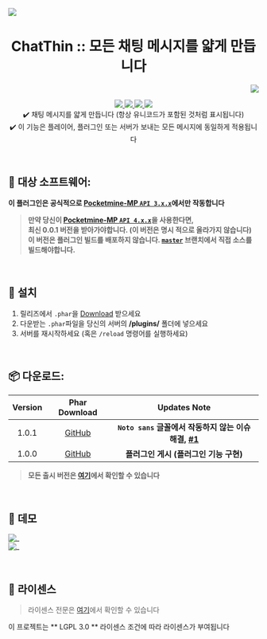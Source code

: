<a align="center"><img src="https://i.ibb.co/YpK1m9p/Chat-Thin-logo.png"></a>  
<h1 align="center"> ChatThin :: 모든 채팅 메시지를 얇게 만듭니다 </h1>  
<p align="right">  
  <a href="https://github.com/Blugin/ChatThin-PMMP/blob/stable/README.md">  
    <img src="https://img.shields.io/static/v1?label=read%20in&message=English&color=success">
  </a>  
</p>  
<p align="center">  
  <a href="https://poggit.pmmp.io/ci/Blugin/ChatThin-PMMP/ChatThin">  
    <img src="https://poggit.pmmp.io/ci.shield/Blugin/ChatThin-PMMP/ChatThin?style=flat-square">  
  </a>  
  <a href="https://github.com/Blugin/ChatThin-PMMP/releases">  
    <img src="https://img.shields.io/github/release/Blugin/ChatThin-PMMP.svg?style=flat-square">  
  </a>  
  <a href="https://github.com/Blugin/ChatThin-PMMP/releases">  
    <img src="https://img.shields.io/github/downloads/Blugin/ChatThin-PMMP/total.svg?style=flat-square">  
  </a>  
  </a>  
  <a href="https://github.com/Blugin/ChatThin-PMMP/blob/master/LICENSE">  
    <img src="https://img.shields.io/github/license/Blugin/ChatThin-PMMP.svg?style=flat-square">  
  </a>  
  <br> ✔️ 채팅 메시지를 얇게 만듭니다 (항상 유니코드가 포함된 것처럼 표시됩니다)  
  <br> ✔️ 이 기능은 플레이어, 플러그인 또는 서버가 보내는 모든 메시지에 동일하게 적용됩니다  
</p>  
   
<br> 
  
## :file_folder: 대상 소프트웨어: 
**이 플러그인은 공식적으로 [Pocketmine-MP `API 3.x.x`](https://github.com/pmmp/PocketMine-MP/tree/stable)에서만 작동합니다**
> **만약 당신이 [**Pocketmine-MP** `API 4.x.x`](https://github.com/pmmp/PocketMine-MP/tree/master)을 사용한다면,**  
> **최신 0.0.1 버전을 받아가야합니다. (이 버전은 명시 적으로 올라가지 않습니다)**  
> **이 버전은 플러그인 빌드를 배포하지 않습니다. [`master`](https://github.com/Blugin/ChatThin-PMMP/tree/master) 브랜치에서 직접 소스를 빌드해야합니다.**
  
<br>  
  
## :wrench: 설치
1) 릴리즈에서 `.phar`을 [Download](#package-%EB%8B%A4%EC%9A%B4%EB%A1%9C%EB%93%9C) 받으세요  
2) 다운받는 `.phar`파일을 당신의 서버의 **/plugins/** 폴더에 넣으세요  
3) 서버를 재시작하세요 (혹은 `/reload` 명령어를 실행하세요)  
  
<br>  
  
## :package: 다운로드:  
  
| Version | Phar Download | Updates Note |  
| :-----: | :-----------: | :----------: |  
| 1.0.1 | [GitHub](https://github.com/Blugin/ChatThin-PMMP/releases/download/1.0.1/ChatThin_v1.0.1.phar) | **`Noto sans` 글꼴에서 작동하지 않는 이슈 해결, [#1](https://github.com/Blugin/ChatThin-PMMP/issues/1)** |  
| 1.0.0 | [GitHub](https://github.com/Blugin/ChatThin-PMMP/releases/download/1.0.0/ChatThin_v1.0.0.phar) | **플러그인 게시 (플러그인 기능 구현)** |  
  
> **모든 출시 버전은 [여기](https://github.com/Blugin/ChatThin-PMMP/releases)에서 확인할 수 있습니다**  
  
<br>  
  
## :space_invader: 데모  
 ![_](https://i.ibb.co/b1HDfVC/Chat-Thin-test-before.png)  
 ![_](https://i.ibb.co/WgJLjbc/Chat-Thin-test-after.png)  
  
<br>  
  
## :memo: 라이센스 
> 라이센스 전문은 [여기](https://github.com/Blugin/ChatThin-PMMP/blob/stable/LICENSE)에서 확인할 수 있습니다  
  
이 프로젝트는 ** LGPL 3.0 ** 라이센스 조건에 따라 라이센스가 부여됩니다